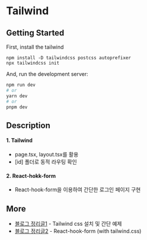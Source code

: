 # Tailwind

## Getting Started

First, install the tailwind

```
npm install -D tailwindcss postcss autoprefixer
npx tailwindcss init
```

And, run the development server:

```bash
npm run dev
# or
yarn dev
# or
pnpm dev
```

## Description

#### 1. Tailwind

- page.tsx, layout.tsx를 활용
- [id] 폴더로 동적 라우팅 확인

#### 2. React-hokk-form

- React-hook-form을 이용하여 간단한 로그인 페이지 구현

## More

- [블로그 정리글1](https://blog.naver.com/zhwltlr/223088662689) - Tailwind css 설치 및 간단 예제
- [블로그 정리글2](https://blog.naver.com/zhwltlr/223132240108) - React-hook-form (with tailwind.css)
